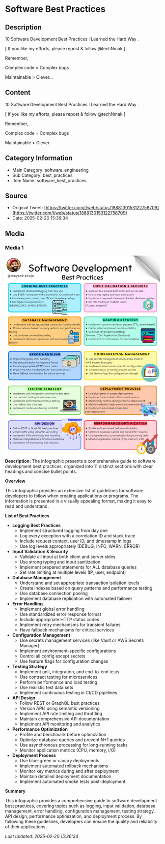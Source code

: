 # Software Best Practices

## Description
10 Software Development Best Practices I Learned the Hard Way . 

[ If you like my efforts, please repost & follow 
@techNmak
 ]

Remember,

 Complex code = Complex bugs 

 Maintainable > Clever...

## Content
10 Software Development Best Practices I Learned the Hard Way . 

[ If you like my efforts, please repost & follow 
@techNmak
 ]

Remember,

 Complex code = Complex bugs 

 Maintainable > Clever

## Category Information

- Main Category: software_engineering
- Sub Category: best_practices
- Item Name: software_best_practices

## Source

- Original Tweet: [https://twitter.com/i/web/status/1888130153122758709](https://twitter.com/i/web/status/1888130153122758709)
- Date: 2025-02-20 15:36:34

## Media

### Media 1
![media_0](./media_0.jpg)
**Description:** The infographic presents a comprehensive guide to software development best practices, organized into 11 distinct sections with clear headings and concise bullet points.

**Overview**

This infographic provides an extensive list of guidelines for software developers to follow when creating applications or programs. The information is presented in a visually appealing format, making it easy to read and understand.

**List of Best Practices**

* **Logging Best Practices**
	+ Implement structured logging from day one
	+ Log every exception with a correlation ID and stack trace
	+ Include request context, user ID, and timestamp in logs
	+ Use log levels appropriately (DEBUG, INFO, WARN, ERROR)
* **Input Validation & Security**
	+ Validate all input at both client and server sides
	+ Use strong typing and input sanitization
	+ Implement prepared statements for ALL database queries
	+ Set rate limiting at multiple levels (IP, user, endpoint)
* **Database Management**
	+ Understand and set appropriate transaction isolation levels
	+ Create indexes based on query patterns and performance testing
	+ Use database connection pooling
	+ Implement database replication with automated failover
* **Error Handling**
	+ Implement global error handling
	+ Use standardized error response format
	+ Include appropriate HTTP status codes
	+ Implement retry mechanisms for transient failures
	+ Have fallback mechanisms for critical services
* **Configuration Management**
	+ Use secrets management services (like Vault or AWS Secrets Manager)
	+ Implement environment-specific configurations
	+ Control all config except secrets
	+ Use feature flags for configuration changes
* **Testing Strategy**
	+ Implement unit, integration, and end-to-end tests
	+ Use contract testing for microservices
	+ Perform performance and load testing
	+ Use realistic test data sets
	+ Implement continuous testing in CI/CD pipelines
* **API Design**
	+ Follow REST or GraphQL best practices
	+ Version APIs using semantic versioning
	+ Implement API rate limiting and throttling
	+ Maintain comprehensive API documentation
	+ Implement API monitoring and analytics
* **Performance Optimization**
	+ Profile and benchmark before optimization
	+ Optimize database queries and prevent N+1 queries
	+ Use asynchronous processing for long-running tasks
	+ Monitor application metrics (CPU, memory, I/O)
* **Deployment Process**
	+ Use blue-green or canary deployments
	+ Implement automated rollback mechanisms
	+ Monitor key metrics during and after deployment
	+ Maintain detailed deployment documentation
	+ Implement automated smoke tests post-deployment

**Summary**

This infographic provides a comprehensive guide to software development best practices, covering topics such as logging, input validation, database management, error handling, configuration management, testing strategy, API design, performance optimization, and deployment process. By following these guidelines, developers can ensure the quality and reliability of their applications.


*Last updated: 2025-02-20 15:36:34*